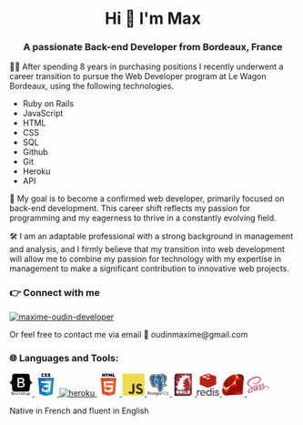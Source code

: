 <h1 align="center">Hi 👋 I'm Max</h1>
<h3 align="center">A passionate Back-end Developer from Bordeaux, France</h3>
<p>
  👨‍💻 After spending 8 years in purchasing positions I recently underwent a career transition to pursue the Web Developer program at Le Wagon Bordeaux, using the following technologies. 
  <ul>
    <li>Ruby on Rails</li>
    <li>JavaScript</li>
    <li>HTML</li>
    <li>CSS</li>
    <li>SQL</li>
    <li>Github</li>
    <li>Git</li>
    <li>Heroku</li>
    <li>API</li>
  </ul>

🔭 My goal is to become a confirmed web developer, primarily focused on back-end development. This career shift reflects my passion for programming and my eagerness to thrive in a constantly evolving field. 

🛠 I am an adaptable professional with a strong background in management and analysis, and I firmly believe that my transition into web development will allow me to combine my passion for technology with my expertise in management to make a significant contribution to innovative web projects.
</p>

<h3 align="left">
 👉 Connect with me</h3>
<p align="left">
 <a href="https://linkedin.com/in/maxime-oudin-developer" target="blank"><img align="center" src="https://raw.githubusercontent.com/rahuldkjain/github-profile-readme-generator/master/src/images/icons/Social/linked-in-alt.svg" alt="maxime-oudin-developer" height="30" width="40" /></a>
</p>
<p>Or feel free to contact me via email 📨 oudinmaxime@gmail.com</p>

<h3 align="left">🌐 Languages and Tools:</h3>
<p align="left"> 
  <a href="https://getbootstrap.com" target="_blank" rel="noreferrer"> <img src="https://raw.githubusercontent.com/devicons/devicon/master/icons/bootstrap/bootstrap-plain-wordmark.svg" alt="bootstrap" width="40" height="40"/> 
  </a> 
  <a href="https://www.w3schools.com/css/" target="_blank" rel="noreferrer"> <img src="https://raw.githubusercontent.com/devicons/devicon/master/icons/css3/css3-original-wordmark.svg" alt="css3" width="40" height="40"/> 
  </a> 
  <a href="https://heroku.com" target="_blank" rel="noreferrer"> <img src="https://www.vectorlogo.zone/logos/heroku/heroku-icon.svg" alt="heroku" width="40" height="40"/> 
  </a> 
  <a href="https://www.w3.org/html/" target="_blank" rel="noreferrer"> <img src="https://raw.githubusercontent.com/devicons/devicon/master/icons/html5/html5-original-wordmark.svg" alt="html5" width="40" height="40"/> 
  </a> 
  <a href="https://developer.mozilla.org/en-US/docs/Web/JavaScript" target="_blank" rel="noreferrer"> <img src="https://raw.githubusercontent.com/devicons/devicon/master/icons/javascript/javascript-original.svg" alt="javascript" width="40" height="40"/> 
  </a> 
  <a href="https://www.postgresql.org" target="_blank" rel="noreferrer"> <img src="https://raw.githubusercontent.com/devicons/devicon/master/icons/postgresql/postgresql-original-wordmark.svg" alt="postgresql" width="40" height="40"/> 
  </a> 
  <a href="https://rubyonrails.org" target="_blank" rel="noreferrer"> <img src="https://raw.githubusercontent.com/devicons/devicon/master/icons/rails/rails-original-wordmark.svg" alt="rails" width="40" height="40"/> 
  </a> 
  <a href="https://redis.io" target="_blank" rel="noreferrer"> <img src="https://raw.githubusercontent.com/devicons/devicon/master/icons/redis/redis-original-wordmark.svg" alt="redis" width="40" height="40"/> 
  </a> 
  <a href="https://www.ruby-lang.org/en/" target="_blank" rel="noreferrer"> <img src="https://raw.githubusercontent.com/devicons/devicon/master/icons/ruby/ruby-original.svg" alt="ruby" width="40" height="40"/> 
  </a> 
  <a href="https://sass-lang.com" target="_blank" rel="noreferrer"> <img src="https://raw.githubusercontent.com/devicons/devicon/master/icons/sass/sass-original.svg" alt="sass" width="40" height="40"/> 
  </a> 
</p>

<p>Native in French and fluent in English</p>

